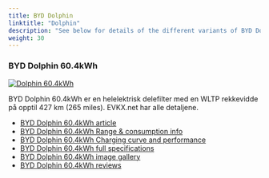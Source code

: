 ```yaml
---
title: BYD Dolphin
linktitle: "Dolphin"
description: "See below for details of the different variants of BYD Dolphin"
weight: 30
---
```

### BYD Dolphin 60.4kWh

<a href="dolphin_60.4kwh/"><img src="https://media.evkx.net/multimedia/models/byd/dolphin/dolphin_60.4kwh/main_1_st.jpg" class="img-fluid" alt="Dolphin 60.4kWh" ></a>

BYD Dolphin 60.4kWh er en helelektrisk delefilter med en WLTP rekkevidde på opptil 427 km (265 miles). EVKX.net har alle detaljene. 

- [BYD Dolphin 60.4kWh article](dolphin_60.4kwh/)
- [BYD Dolphin 60.4kWh Range & consumption info](dolphin_60.4kwh/rangeandconsumption)
- [BYD Dolphin 60.4kWh Charging curve and performance](dolphin_60.4kwh/chargingcurve)
- [BYD Dolphin 60.4kWh full specifications](dolphin_60.4kwh/specifications)
- [BYD Dolphin 60.4kWh image gallery](dolphin_60.4kwh/gallery)
- [BYD Dolphin 60.4kWh reviews](dolphin_60.4kwh/reviews)

